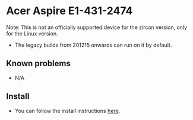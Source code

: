 # Acer Aspire E1-431-2474

Note: This is not an officially supported device for the zircon version, only for the Linux version.

- The legacy builds from 201215 onwards can run on it by default.

## Known problems
- N/A

## Install
- You can follow the install instructions [here](articles/install/64bit-Legacy.md). 
